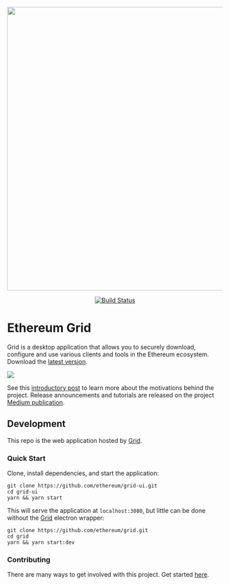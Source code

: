 <p align="center">
 <img src="https://user-images.githubusercontent.com/47108/54441038-4094fc80-4712-11e9-835f-f3896a444cbd.png" width="661" />
</p>

<p align="center">
  <a href="https://circleci.com/gh/ethereum/grid-ui"><img src="https://img.shields.io/circleci/project/github/ethereum/grid-ui/master.svg" alt="Build Status"></a>
</p>

# Ethereum Grid

Grid is a desktop application that allows you to securely download, configure and use various clients and tools in the Ethereum ecosystem. Download the [latest version](https://grid.ethereum.org/).

![](https://imgur.com/T3Tt65P.jpg)

See this [introductory post](https://medium.com/ethereum-grid/introducing-ethereum-grid-1e65e7fb771e) to learn more about the motivations behind the project. Release announcements and tutorials are released on the project [Medium publication](https://medium.com/ethereum-grid).

## Development

This repo is the web application hosted by [Grid](https://github.com/ethereum/grid).

### Quick Start

Clone, install dependencies, and start the application:

```
git clone https://github.com/ethereum/grid-ui.git
cd grid-ui
yarn && yarn start
```

This will serve the application at `localhost:3080`, but little can be done without the [Grid](https://github.com/ethereum/grid) electron wrapper:

```
git clone https://github.com/ethereum/grid.git
cd grid
yarn && yarn start:dev
```

### Contributing

There are many ways to get involved with this project. Get started [here](/docs/CONTRIBUTING.md).
